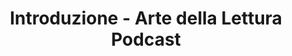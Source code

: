 ---
title: Introduzione - Arte della Lettura Podcast
layout: post
type: extra
categories: [Fiera, Wrap-Up]
description: Una breve introduzione per spiegare quello che sarà Arte della Lettura Podcast.
filename: ep0_intro
length: "21:24"
cover: /assets/img/cover.png
videoid: eZzKgW8KBME
---